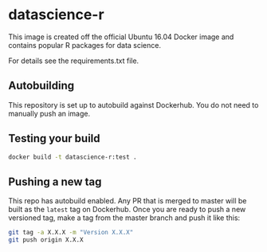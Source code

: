 # datascience-r

This image is created off the official Ubuntu 16.04 Docker image and contains popular R packages for data science.

For details see the requirements.txt file.

## Autobuilding

This repository is set up to autobuild against Dockerhub. You do not need to manually push an image.

## Testing your build

```bash
docker build -t datascience-r:test .
```

## Pushing a new tag

This repo has autobuild enabled. Any PR that is merged to master will be built as the `latest` tag on Dockerhub. Once you are ready to push a new versioned tag, make a tag from the master branch and push it like this:

```bash
git tag -a X.X.X -m "Version X.X.X"
git push origin X.X.X
```
